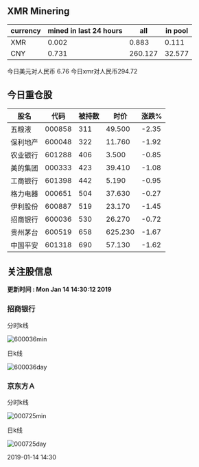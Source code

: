 ## XMR Minering

|currency|mined in last 24 hours|all|in pool|
|---|---|---|---|
|XMR|0.002|0.883|0.111|
|CNY|0.731|260.127|32.577|

今日美元对人民币 6.76	今日xmr对人民币294.72


## 今日重仓股 

|股名|代码|被持数|时价|涨跌%|
|---|---|---|---|---|
|五粮液|000858|311|49.500|-2.35|
|保利地产|600048|322|11.760|-1.92|
|农业银行|601288|406|3.500|-0.85|
|美的集团|000333|423|39.410|-1.08|
|工商银行|601398|442|5.190|-0.95|
|格力电器|000651|504|37.630|-0.27|
|伊利股份|600887|519|23.170|-1.45|
|招商银行|600036|530|26.270|-0.72|
|贵州茅台|600519|658|625.230|-1.67|
|中国平安|601318|690|57.130|-1.62|

## 关注股信息
**更新时间 : Mon Jan 14 14:30:12 2019**
### 招商银行 
分时k线

![600036min](http://image.sinajs.cn/newchart/min/n/sh600036.gif)

日k线

![600036day](http://image.sinajs.cn/newchart/daily/n/sh600036.gif)

### 京东方Ａ 
分时k线

![000725min](http://image.sinajs.cn/newchart/min/n/sz000725.gif)

日k线

![000725day](http://image.sinajs.cn/newchart/daily/n/sz000725.gif)

2019-01-14 14:30